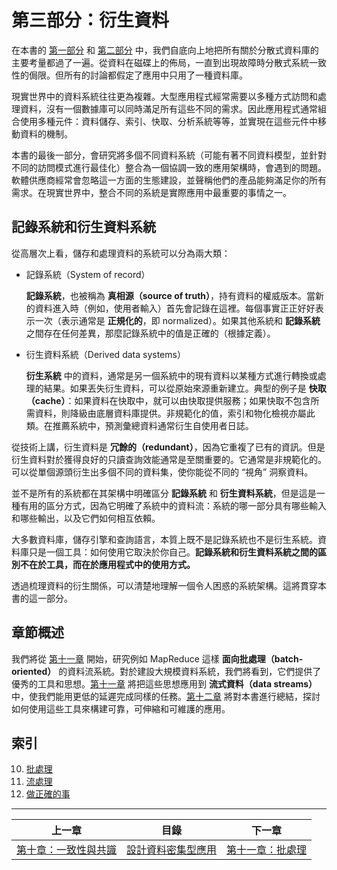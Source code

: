 # 第三部分：衍生資料

在本書的 [第一部分](part-i.md) 和 [第二部分](part-ii.md) 中，我們自底向上地把所有關於分散式資料庫的主要考量都過了一遍。從資料在磁碟上的佈局，一直到出現故障時分散式系統一致性的侷限。但所有的討論都假定了應用中只用了一種資料庫。

現實世界中的資料系統往往更為複雜。大型應用程式經常需要以多種方式訪問和處理資料，沒有一個數據庫可以同時滿足所有這些不同的需求。因此應用程式通常組合使用多種元件：資料儲存、索引、快取、分析系統等等，並實現在這些元件中移動資料的機制。

本書的最後一部分，會研究將多個不同資料系統（可能有著不同資料模型，並針對不同的訪問模式進行最佳化）整合為一個協調一致的應用架構時，會遇到的問題。軟體供應商經常會忽略這一方面的生態建設，並聲稱他們的產品能夠滿足你的所有需求。在現實世界中，整合不同的系統是實際應用中最重要的事情之一。

## 記錄系統和衍生資料系統

從高層次上看，儲存和處理資料的系統可以分為兩大類：

* 記錄系統（System of record）

  **記錄系統**，也被稱為 **真相源（source of truth）**，持有資料的權威版本。當新的資料進入時（例如，使用者輸入）首先會記錄在這裡。每個事實正正好好表示一次（表示通常是 **正規化的**，即 normalized）。如果其他系統和 **記錄系統** 之間存在任何差異，那麼記錄系統中的值是正確的（根據定義）。

* 衍生資料系統（Derived data systems）

  **衍生系統** 中的資料，通常是另一個系統中的現有資料以某種方式進行轉換或處理的結果。如果丟失衍生資料，可以從原始來源重新建立。典型的例子是 **快取（cache）**：如果資料在快取中，就可以由快取提供服務；如果快取不包含所需資料，則降級由底層資料庫提供。非規範化的值，索引和物化檢視亦屬此類。在推薦系統中，預測彙總資料通常衍生自使用者日誌。

從技術上講，衍生資料是 **冗餘的（redundant）**，因為它重複了已有的資訊。但是衍生資料對於獲得良好的只讀查詢效能通常是至關重要的。它通常是非規範化的。可以從單個源頭衍生出多個不同的資料集，使你能從不同的 “視角” 洞察資料。

並不是所有的系統都在其架構中明確區分 **記錄系統** 和 **衍生資料系統**，但是這是一種有用的區分方式，因為它明確了系統中的資料流：系統的哪一部分具有哪些輸入和哪些輸出，以及它們如何相互依賴。

大多數資料庫，儲存引擎和查詢語言，本質上既不是記錄系統也不是衍生系統。資料庫只是一個工具：如何使用它取決於你自己。**記錄系統和衍生資料系統之間的區別不在於工具，而在於應用程式中的使用方式。**

透過梳理資料的衍生關係，可以清楚地理解一個令人困惑的系統架構。這將貫穿本書的這一部分。

## 章節概述

我們將從 [第十一章](ch11.md) 開始，研究例如 MapReduce 這樣 **面向批處理（batch-oriented）** 的資料流系統。對於建設大規模資料系統，我們將看到，它們提供了優秀的工具和思想。[第十一章](ch11.md) 將把這些思想應用到 **流式資料（data streams）** 中，使我們能用更低的延遲完成同樣的任務。[第十二章](ch12.md) 將對本書進行總結，探討如何使用這些工具來構建可靠，可伸縮和可維護的應用。

## 索引

10. [批處理](ch11.md)
11. [流處理](ch12.md)
12. [做正確的事](ch13.md)


------

| 上一章                   | 目錄                     | 下一章                 |
|-----------------------|------------------------|---------------------|
| [第十章：一致性與共識](ch10.md) | [設計資料密集型應用](README.md) | [第十一章：批處理](ch11.md) |